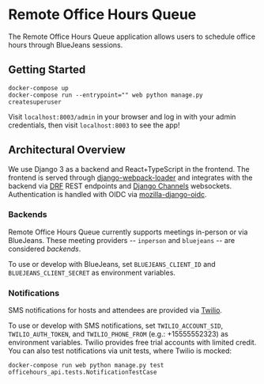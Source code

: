 # Remote Office Hours Queue

The Remote Office Hours Queue application allows users to schedule office hours through BlueJeans sessions.

## Getting Started

```
docker-compose up
docker-compose run --entrypoint="" web python manage.py createsuperuser
```

Visit `localhost:8003/admin` in your browser and log in with your admin credentials, then visit `localhost:8003` to see the app!


## Architectural Overview

We use Django 3 as a backend and React+TypeScript in the frontend. The frontend is served through [django-webpack-loader](https://github.com/owais/django-webpack-loader) and integrates with the backend via [DRF](https://www.django-rest-framework.org/) REST endpoints and [Django Channels](https://channels.readthedocs.io/en/latest/) websockets. Authentication is handled with OIDC via [mozilla-django-oidc](https://github.com/mozilla/mozilla-django-oidc).

### Backends

Remote Office Hours Queue currently supports meetings in-person or via BlueJeans. These meeting providers -- `inperson` and `bluejeans` -- are considered *backends*.

To use or develop with BlueJeans, set `BLUEJEANS_CLIENT_ID` and `BLUEJEANS_CLIENT_SECRET` as environment variables.

### Notifications

SMS notifications for hosts and attendees are provided via [Twilio](https://www.twilio.com/).

To use or develop with SMS notifications, set `TWILIO_ACCOUNT_SID`, `TWILIO_AUTH_TOKEN`, and `TWILIO_PHONE_FROM` (e.g.: +15555552323) as environment variables. Twilio provides free trial accounts with limited credit. You can also test notifications via unit tests, where Twilio is mocked: 
```
docker-compose run web python manage.py test officehours_api.tests.NotificationTestCase
```
